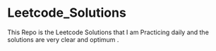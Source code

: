 # Leetcode_Solutions
This Repo is the Leetcode Solutions that I am Practicing daily and the solutions are very clear and optimum . 
